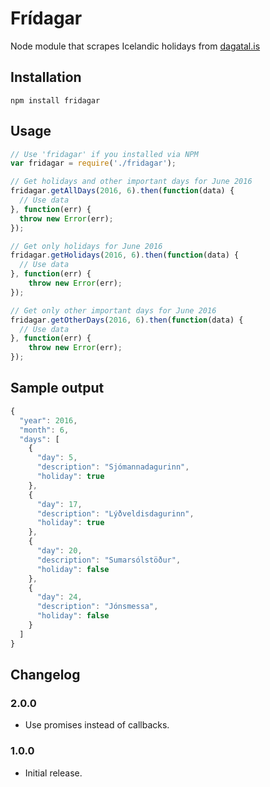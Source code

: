 # Frídagar

Node module that scrapes Icelandic holidays from [dagatal.is](http://dagatal.is)

## Installation

```
npm install fridagar
```

## Usage

```javascript
// Use 'fridagar' if you installed via NPM
var fridagar = require('./fridagar');

// Get holidays and other important days for June 2016
fridagar.getAllDays(2016, 6).then(function(data) {
  // Use data
}, function(err) {
  throw new Error(err);
});

// Get only holidays for June 2016
fridagar.getHolidays(2016, 6).then(function(data) {
  // Use data
}, function(err) {
    throw new Error(err);
});

// Get only other important days for June 2016
fridagar.getOtherDays(2016, 6).then(function(data) {
  // Use data
}, function(err) {
    throw new Error(err);
});
```

## Sample output

```javascript
{
  "year": 2016,
  "month": 6,
  "days": [
    {
      "day": 5,
      "description": "Sjómannadagurinn",
      "holiday": true
    },
    {
      "day": 17,
      "description": "Lýðveldisdagurinn",
      "holiday": true
    },
    {
      "day": 20,
      "description": "Sumarsólstöður",
      "holiday": false
    },
    {
      "day": 24,
      "description": "Jónsmessa",
      "holiday": false
    }
  ]
}
```

## Changelog

### 2.0.0

- Use promises instead of callbacks.

### 1.0.0

- Initial release.
